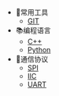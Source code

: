* 🔨常用工具
    * [GIT](/md/tools/gitlearning)
* 📚编程语言
    * [C++](/)
    * [Python](/)
* 🧬通信协议
    * [SPI](/)
    * [IIC](/)
    * [UART](/)
